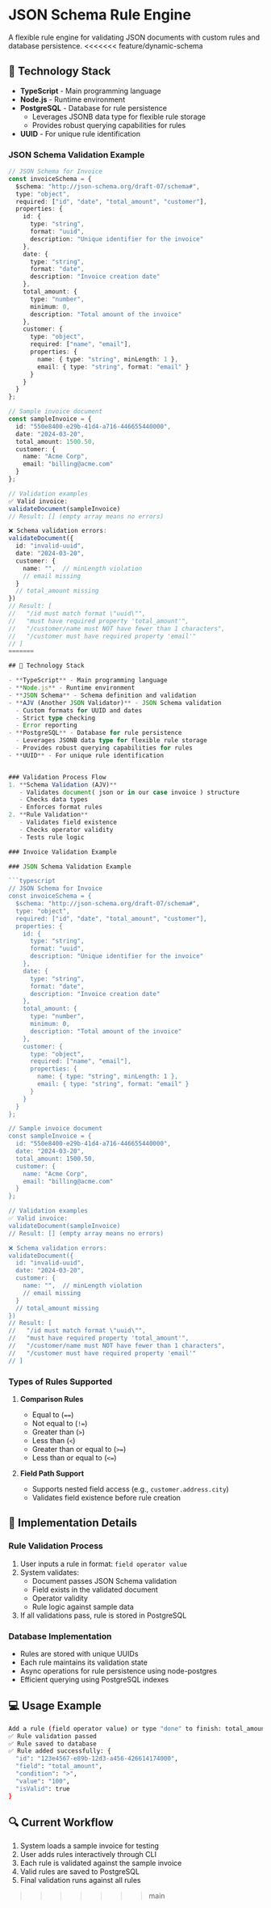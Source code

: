 # JSON Schema Rule Engine

A flexible rule engine for validating JSON documents with custom rules and database persistence.
<<<<<<< feature/dynamic-schema

## 🚀 Technology Stack

- **TypeScript** - Main programming language
- **Node.js** - Runtime environment
- **PostgreSQL** - Database for rule persistence
  - Leverages JSONB data type for flexible rule storage
  - Provides robust querying capabilities for rules
- **UUID** - For unique rule identification

### JSON Schema Validation Example

```typescript
// JSON Schema for Invoice
const invoiceSchema = {
  $schema: "http://json-schema.org/draft-07/schema#",
  type: "object",
  required: ["id", "date", "total_amount", "customer"],
  properties: {
    id: {
      type: "string",
      format: "uuid",
      description: "Unique identifier for the invoice"
    },
    date: {
      type: "string",
      format: "date",
      description: "Invoice creation date"
    },
    total_amount: {
      type: "number",
      minimum: 0,
      description: "Total amount of the invoice"
    },
    customer: {
      type: "object",
      required: ["name", "email"],
      properties: {
        name: { type: "string", minLength: 1 },
        email: { type: "string", format: "email" }
      }
    }
  }
};

// Sample invoice document
const sampleInvoice = {
  id: "550e8400-e29b-41d4-a716-446655440000",
  date: "2024-03-20",
  total_amount: 1500.50,
  customer: {
    name: "Acme Corp",
    email: "billing@acme.com"
  }
};

// Validation examples
✅ Valid invoice:
validateDocument(sampleInvoice)
// Result: [] (empty array means no errors)

❌ Schema validation errors:
validateDocument({
  id: "invalid-uuid",
  date: "2024-03-20",
  customer: {
    name: "",  // minLength violation
    // email missing
  }
  // total_amount missing
})
// Result: [
//   "/id must match format \"uuid\"",
//   "must have required property 'total_amount'",
//   "/customer/name must NOT have fewer than 1 characters",
//   "/customer must have required property 'email'"
// ]
=======

## 🚀 Technology Stack

- **TypeScript** - Main programming language
- **Node.js** - Runtime environment
- **JSON Schema** - Schema definition and validation
- **AJV (Another JSON Validator)** - JSON Schema validation
  - Custom formats for UUID and dates
  - Strict type checking
  - Error reporting
- **PostgreSQL** - Database for rule persistence
  - Leverages JSONB data type for flexible rule storage
  - Provides robust querying capabilities for rules
- **UUID** - For unique rule identification


### Validation Process Flow
1. **Schema Validation (AJV)**
   - Validates document( json or in our case invoice ) structure
   - Checks data types
   - Enforces format rules
2. **Rule Validation**
   - Validates field existence
   - Checks operator validity
   - Tests rule logic

### Invoice Validation Example

### JSON Schema Validation Example

```typescript
// JSON Schema for Invoice
const invoiceSchema = {
  $schema: "http://json-schema.org/draft-07/schema#",
  type: "object",
  required: ["id", "date", "total_amount", "customer"],
  properties: {
    id: {
      type: "string",
      format: "uuid",
      description: "Unique identifier for the invoice"
    },
    date: {
      type: "string",
      format: "date",
      description: "Invoice creation date"
    },
    total_amount: {
      type: "number",
      minimum: 0,
      description: "Total amount of the invoice"
    },
    customer: {
      type: "object",
      required: ["name", "email"],
      properties: {
        name: { type: "string", minLength: 1 },
        email: { type: "string", format: "email" }
      }
    }
  }
};

// Sample invoice document
const sampleInvoice = {
  id: "550e8400-e29b-41d4-a716-446655440000",
  date: "2024-03-20",
  total_amount: 1500.50,
  customer: {
    name: "Acme Corp",
    email: "billing@acme.com"
  }
};

// Validation examples
✅ Valid invoice:
validateDocument(sampleInvoice)
// Result: [] (empty array means no errors)

❌ Schema validation errors:
validateDocument({
  id: "invalid-uuid",
  date: "2024-03-20",
  customer: {
    name: "",  // minLength violation
    // email missing
  }
  // total_amount missing
})
// Result: [
//   "/id must match format \"uuid\"",
//   "must have required property 'total_amount'",
//   "/customer/name must NOT have fewer than 1 characters",
//   "/customer must have required property 'email'"
// ]
```

### Types of Rules Supported

1. **Comparison Rules**
   - Equal to (`==`)
   - Not equal to (`!=`)
   - Greater than (`>`)
   - Less than (`<`)
   - Greater than or equal to (`>=`)
   - Less than or equal to (`<=`)

2. **Field Path Support**
   - Supports nested field access (e.g., `customer.address.city`)
   - Validates field existence before rule creation
## 🔧 Implementation Details

### Rule Validation Process
1. User inputs a rule in format: `field operator value`
2. System validates:
   - Document passes JSON Schema validation
   - Field exists in the validated document
   - Operator validity
   - Rule logic against sample data
3. If all validations pass, rule is stored in PostgreSQL

### Database Implementation
- Rules are stored with unique UUIDs
- Each rule maintains its validation state
- Async operations for rule persistence using node-postgres
- Efficient querying using PostgreSQL indexes

## 💻 Usage Example

```bash
Add a rule (field operator value) or type "done" to finish: total_amount > 100
✅ Rule validation passed
✅ Rule saved to database
✅ Rule added successfully: {
  "id": "123e4567-e89b-12d3-a456-426614174000",
  "field": "total_amount",
  "condition": ">",
  "value": "100",
  "isValid": true
}
```

## 🔍 Current Workflow

1. System loads a sample invoice for testing
2. User adds rules interactively through CLI
3. Each rule is validated against the sample invoice
4. Valid rules are saved to PostgreSQL
5. Final validation runs against all rules

>>>>>>> main
